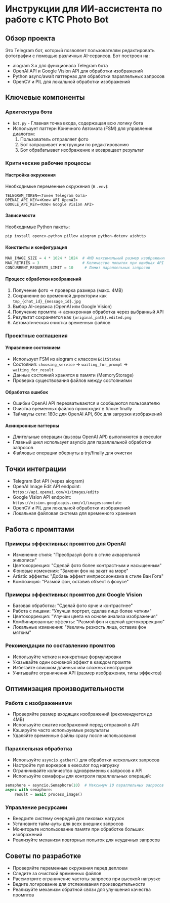# Инструкции для ИИ-ассистента по работе с KTC Photo Bot

## Обзор проекта
Это Telegram бот, который позволяет пользователям редактировать фотографии с помощью различных AI-сервисов. Бот построен на:
- aiogram 3.x для функционала Telegram бота
- OpenAI API и Google Vision API для обработки изображений
- Python async/await паттернах для обработки параллельных запросов
- OpenCV и PIL для локальной обработки изображений

## Ключевые компоненты

### Архитектура бота
- `bot.py` - Главная точка входа, содержащая всю логику бота
- Использует паттерн Конечного Автомата (FSM) для управления диалогом:
  1. Пользователь отправляет фото
  2. Бот запрашивает инструкции по редактированию
  3. Бот обрабатывает изображение и возвращает результат

### Критические рабочие процессы

#### Настройка окружения
Необходимые переменные окружения (в `.env`):
```
TELEGRAM_TOKEN=<Токен Telegram бота>
OPENAI_API_KEY=<Ключ API OpenAI>
GOOGLE_API_KEY=<Ключ Google Vision API>
```

#### Зависимости
Необходимые Python пакеты:
```bash
pip install opencv-python pillow aiogram python-dotenv aiohttp
```

#### Константы и конфигурация
```python
MAX_IMAGE_SIZE = 4 * 1024 * 1024  # 4MB максимальный размер изображения
MAX_RETRIES = 3                   # Количество попыток при ошибках API
CONCURRENT_REQUESTS_LIMIT = 10     # Лимит параллельных запросов
```

#### Процесс обработки изображений
1. Получение фото → проверка размера (макс. 4MB)
2. Сохранение во временной директории как `tmp_{chat_id}_{message_id}.jpg`
3. Выбор AI-сервиса (OpenAI или Google Vision)
4. Получение промпта → асинхронная обработка через выбранный API
5. Результат сохраняется как `{original_path}.edited.png`
6. Автоматическая очистка временных файлов

### Проектные соглашения

#### Управление состоянием
- Использует FSM из aiogram с классом `EditStates`
- Состояния: `choosing_service` → `waiting_for_prompt` → `waiting_for_result`
- Данные состояний хранятся в памяти (MemoryStorage)
- Проверка существования файлов между состояниями

#### Обработка ошибок
- Ошибки OpenAI API перехватываются и сообщаются пользователю
- Очистка временных файлов происходит в блоке finally
- Таймауты сети: 180с для OpenAI API, 60с для загрузки изображений

#### Асинхронные паттерны
- Длительные операции (вызовы OpenAI API) выполняются в executor
- Главный цикл использует asyncio для параллельной обработки запросов
- Файловые операции обернуты в try/finally для очистки

## Точки интеграции
- Telegram Bot API (через aiogram)
- OpenAI Image Edit API endpoint: `https://api.openai.com/v1/images/edits`
- Google Vision API endpoint: `https://vision.googleapis.com/v1/images:annotate`
- OpenCV и PIL для локальной обработки изображений
- Локальная файловая система для временного хранения

## Работа с промптами

### Примеры эффективных промптов для OpenAI
- Изменение стиля: "Преобразуй фото в стиле акварельной живописи"
- Цветокоррекция: "Сделай фото более контрастным и насыщенным"
- Фоновые изменения: "Замени фон на закат на море"
- Artistic эффекты: "Добавь эффект импрессионизма в стиле Ван Гога"
- Композиция: "Размой фон, оставив объект в фокусе"

### Примеры эффективных промптов для Google Vision
- Базовая обработка: "Сделай фото ярче и контрастнее"
- Работа с лицами: "Улучши портрет, сделав лицо более четким"
- Цветокоррекция: "Улучши цвета на основе анализа изображения"
- Комбинированные эффекты: "Размой фон и сделай цветокоррекцию"
- Локальные изменения: "Увеличь резкость лица, оставив фон мягким"

### Рекомендации по составлению промптов
- Используйте четкие и конкретные формулировки
- Указывайте один основной эффект в каждом промпте
- Избегайте слишком длинных или сложных инструкций
- Учитывайте ограничения API (размер изображения, типы эффектов)

## Оптимизация производительности

### Работа с изображениями
- Проверяйте размер входящих изображений (рекомендуется до 4MB)
- Используйте сжатие изображений перед отправкой в API
- Кэшируйте часто используемые результаты
- Удаляйте временные файлы сразу после использования

### Параллельная обработка
- Используйте `asyncio.gather()` для обработки нескольких запросов
- Настройте пул воркеров в executor под нагрузку
- Ограничивайте количество одновременных запросов к API
- Используйте семафоры для контроля параллельных операций:
```python
semaphore = asyncio.Semaphore(10)  # Максимум 10 параллельных запросов
async with semaphore:
    result = await process_image()
```

### Управление ресурсами
- Внедрите систему очередей для пиковых нагрузок
- Установите тайм-ауты для всех внешних запросов
- Мониторьте использование памяти при обработке больших изображений
- Реализуйте механизм повторных попыток для неудачных запросов

## Советы по разработке
- Проверяйте переменные окружения перед деплоем
- Следите за очисткой временных файлов
- Рассмотрите ограничение частоты запросов при высокой нагрузке
- Ведите логирование для отслеживания производительности
- Реализуйте механизм обратной связи для улучшения качества промптов
